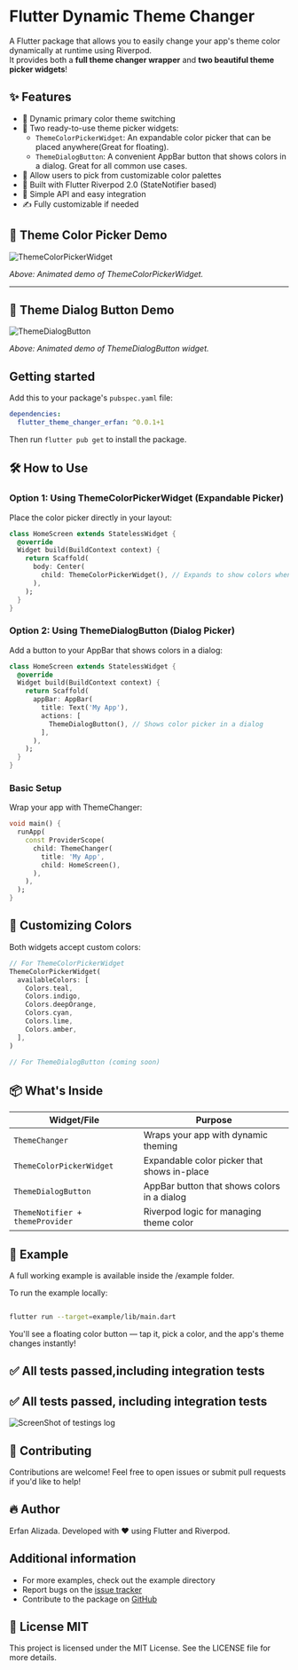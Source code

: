 # Flutter Dynamic Theme Changer

A Flutter package that allows you to easily change your app's theme color dynamically at runtime using Riverpod.  
It provides both a **full theme changer wrapper** and **two beautiful theme picker widgets**!

## ✨  Features

- 🎨 Dynamic primary color theme switching
- 🧩 Two ready-to-use theme picker widgets:
  - `ThemeColorPickerWidget`: An expandable color picker that can be placed anywhere(Great for floating).
  - `ThemeDialogButton`: A convenient AppBar button that shows colors in a dialog. Great for all common use cases.
- 🌈 Allow users to pick from customizable color palettes
- 🚀 Built with Flutter Riverpod 2.0 (StateNotifier based)
- 🎯 Simple API and easy integration
- ✍️ Fully customizable if needed


## 🎥 Theme Color Picker Demo

![ThemeColorPickerWidget](https://raw.githubusercontent.com/erfanalizada/flutter_theme_changer_erfan/main/ThemeColorPickerWidget.gif)

*Above: Animated demo of ThemeColorPickerWidget.*

---

## 🎥 Theme Dialog Button Demo

![ThemeDialogButton](https://raw.githubusercontent.com/erfanalizada/flutter_theme_changer_erfan/main/ThemeDialogButton.gif)

*Above: Animated demo of ThemeDialogButton widget.*






## Getting started

Add this to your package's `pubspec.yaml` file:

```yaml
dependencies:
  flutter_theme_changer_erfan: ^0.0.1+1
```
Then run `flutter pub get` to install the package.

## 🛠️ How to Use

### Option 1: Using ThemeColorPickerWidget (Expandable Picker)
Place the color picker directly in your layout:

```dart
class HomeScreen extends StatelessWidget {
  @override
  Widget build(BuildContext context) {
    return Scaffold(
      body: Center(
        child: ThemeColorPickerWidget(), // Expands to show colors when tapped
      ),
    );
  }
}
```

### Option 2: Using ThemeDialogButton (Dialog Picker)
Add a button to your AppBar that shows colors in a dialog:

```dart
class HomeScreen extends StatelessWidget {
  @override
  Widget build(BuildContext context) {
    return Scaffold(
      appBar: AppBar(
        title: Text('My App'),
        actions: [
          ThemeDialogButton(), // Shows color picker in a dialog
        ],
      ),
    );
  }
}
```

### Basic Setup
Wrap your app with ThemeChanger:

```dart
void main() {
  runApp(
    const ProviderScope(
      child: ThemeChanger(
        title: 'My App',
        child: HomeScreen(),
      ),
    ),
  );
}
```

## 🎨 Customizing Colors

Both widgets accept custom colors:

```dart
// For ThemeColorPickerWidget
ThemeColorPickerWidget(
  availableColors: [
    Colors.teal,
    Colors.indigo,
    Colors.deepOrange,
    Colors.cyan,
    Colors.lime,
    Colors.amber,
  ],
)

// For ThemeDialogButton (coming soon)
```

## 📦 What's Inside

Widget/File | Purpose
---|---
`ThemeChanger` | Wraps your app with dynamic theming
`ThemeColorPickerWidget` | Expandable color picker that shows in-place
`ThemeDialogButton` | AppBar button that shows colors in a dialog
`ThemeNotifier + themeProvider` | Riverpod logic for managing theme color


## 📲 Example

A full working example is available inside the /example folder.

To run the example locally:

```bash

flutter run --target=example/lib/main.dart

```
You'll see a floating color button — tap it, pick a color, and the app's theme changes instantly!

## ✅ All tests passed,including integration tests 

## ✅ All tests passed, including integration tests

![ScreenShot of testings log](https://raw.githubusercontent.com/erfanalizada/flutter_theme_changer_erfan/main/all_tests_passed.png)

## 🙌 Contributing
Contributions are welcome!
Feel free to open issues or submit pull requests if you'd like to help!

## 🔥 Author
Erfan Alizada. Developed with ❤️ using Flutter and Riverpod.

## Additional information

- For more examples, check out the example directory
- Report bugs on the [issue tracker](https://github.com/erfanalizada/flutter_theme_changer_erfan/issues)
- Contribute to the package on [GitHub](https://github.com/erfanalizada/flutter_theme_changer_erfan)


## 📄 License MIT
This project is licensed under the MIT License.
See the LICENSE file for more details.

